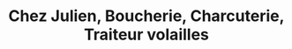 ---
title: "Chez Julien, Boucherie, Charcuterie, Traiteur volailles"
url: /montpeyroux/chez-julien-boucherie-charcuterie-traiteur-volailles/
shop: Metzgerei
---